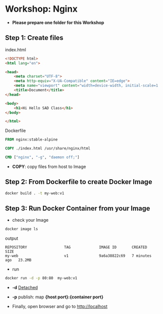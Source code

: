 # Workshop: Nginx

- **Please prepare one folder for this Workshop**

## Step 1: Create files

index.html
```html
<!DOCTYPE html>
<html lang="en">

<head>
    <meta charset="UTF-8">
    <meta http-equiv="X-UA-Compatible" content="IE=edge">
    <meta name="viewport" content="width=device-width, initial-scale=1.0">
    <title>Document</title>
</head>

<body>
    <h1>Hi Hello SAD Class</h1>
</body>

</html>
```

Dockerfile
```Dockerfile
FROM nginx:stable-alpine

COPY ./index.html /usr/share/nginx/html

CMD ["nginx", "-g", "daemon off;"]
```
- **COPY**: copy files from host to Image


## Step 2: From Dockerfile to create Docker Image
```bash
docker build . -t my-web:v1 
```

## Step 3: Run Docker Container from your Image

- check your Image
```bash
docker image ls
```


output
```
REPOSITORY                 TAG             IMAGE ID       CREATED         SIZE
my-web                     v1              9a6a38822c69   7 minutes ago   23.2MB
```

- run

```bash
docker run -d -p 80:80  my-web:v1 
```
- **-d** [Detached](https://docs.docker.com/engine/reference/run/#detached--d)
- **-p** publish: map **{host port}:{container port}**

- Finally, open browser and go to [http://localhost](http://localhost)